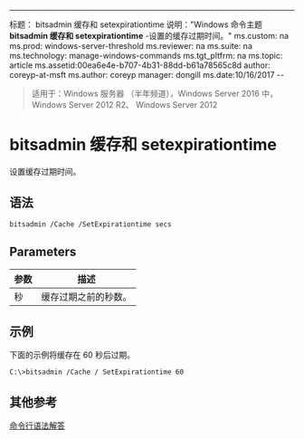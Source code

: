 ---
标题： bitsadmin 缓存和 setexpirationtime 说明："Windows 命令主题**bitsadmin 缓存和 setexpirationtime** -设置的缓存过期时间。"
ms.custom: na ms.prod: windows-server-threshold ms.reviewer: na ms.suite: na ms.technology: manage-windows-commands ms.tgt_pltfrm: na ms.topic: article ms.assetid:00ea6e4e-b707-4b31-88dd-b61a78565c8d author: coreyp-at-msft ms.author: coreyp manager: dongill ms.date:10/16/2017 --

>适用于：Windows 服务器 （半年频道），Windows Server 2016 中，Windows Server 2012 R2、 Windows Server 2012

# <a name="bitsadmin-cache-and-setexpirationtime"></a>bitsadmin 缓存和 setexpirationtime
设置缓存过期时间。
## <a name="syntax"></a>语法
```
bitsadmin /Cache /SetExpirationtime secs
```
## <a name="parameters"></a>Parameters
|参数|描述|
|-------|--------|
|秒|缓存过期之前的秒数。|
## <a name="BKMK_examples"></a>示例
下面的示例将缓存在 60 秒后过期。
```
C:\>bitsadmin /Cache / SetExpirationtime 60
```
## <a name="additional-references"></a>其他参考
[命令行语法解答](command-line-syntax-key.md)
